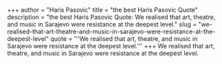 +++
author = "Haris Pasovic"
title = "the best Haris Pasovic Quote"
description = "the best Haris Pasovic Quote: We realised that art, theatre, and music in Sarajevo were resistance at the deepest level."
slug = "we-realised-that-art-theatre-and-music-in-sarajevo-were-resistance-at-the-deepest-level"
quote = '''We realised that art, theatre, and music in Sarajevo were resistance at the deepest level.'''
+++
We realised that art, theatre, and music in Sarajevo were resistance at the deepest level.
